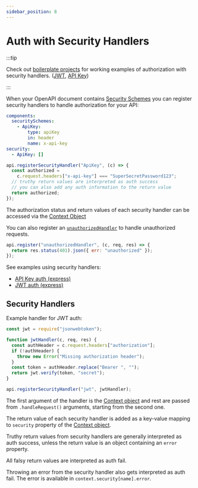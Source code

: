 ```yaml
---
sidebar_position: 8
---
```


# Auth with Security Handlers

:::tip

Check out [boilerplate projects](/docs/examples/boilerplate/) for working examples of authorization with security handlers. ([JWT](https://github.com/anttiviljami/openapi-backend/tree/master/examples/express-jwt-auth), [API Key](https://github.com/anttiviljami/openapi-backend/tree/master/examples/express-apikey-auth))

:::

When your OpenAPI document contains [Security Schemes](https://github.com/OAI/OpenAPI-Specification/blob/master/versions/3.0.0.md#securitySchemeObject)
you can register security handlers to handle authorization for your API:

```yaml
components:
  securitySchemes:
    - ApiKey:
        type: apiKey
        in: header
        name: x-api-key
security:
  - ApiKey: []
```

```javascript
api.registerSecurityHandler("ApiKey", (c) => {
  const authorized =
    c.request.headers["x-api-key"] === "SuperSecretPassword123";
  // truthy return values are interpreted as auth success
  // you can also add any auth information to the return value
  return authorized;
});
```

The authorization status and return values of each security handler can be
accessed via the [Context Object](/docs/openapi-backend/api#context-object)

You can also register an [`unauthorizedHandler`](/docs/openapi-backend/api#unauthorizedhandler-handler)
to handle unauthorized requests.

```javascript
api.register("unauthorizedHandler", (c, req, res) => {
  return res.status(401).json({ err: "unauthorized" });
});
```

See examples using security handlers:

- [API Key auth (express)](https://github.com/anttiviljami/openapi-backend/tree/master/examples/express-apikey-auth)
- [JWT auth (express)](https://github.com/anttiviljami/openapi-backend/tree/master/examples/express-jwt-auth)

## Security Handlers

Example handler for JWT auth:

```javascript
const jwt = require("jsonwebtoken");

function jwtHandler(c, req, res) {
  const authHeader = c.request.headers["authorization"];
  if (!authHeader) {
    throw new Error("Missing authorization header");
  }
  const token = authHeader.replace("Bearer ", "");
  return jwt.verify(token, "secret");
}

api.registerSecurityHandler("jwt", jwtHandler);
```

The first argument of the handler is the [Context object](/docs/openapi-backend/api#context-object) and rest are passed from `.handleRequest()`
arguments, starting from the second one.

The return value of each security handler is added as a key-value mapping to
`security` property of the [Context object](/docs/openapi-backend/api#context-object).

Truthy return values from security handlers are generally interpreted as auth
success, unless the return value is an object containing an `error` property.

All falsy return values are interpreted as auth fail.

Throwing an error from the security handler also gets interpreted as auth fail. The error is available in `context.security[name].error`.

